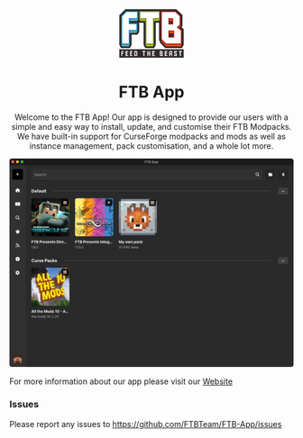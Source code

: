 <p align="center"><img src="https://raw.githubusercontent.com/FTBTeam/FTB-App/main/public/assets/images/branding/ftb-logo-full.svg" height="90" /></p>
<h1 align="center">FTB App</h1>

<p align="center">Welcome to the FTB App! Our app is designed to provide our users with a simple and easy way to install, update, and customise their FTB Modpacks. We have built-in support for CurseForge modpacks and mods as well as instance management, pack customisation, and a whole lot more.</p>

![FTB App](https://raw.githubusercontent.com/FTBTeam/FTB-App/main/.github/assets/ftb-app-preview.webp "FTB App")

For more information about our app please visit our [Website](https://feed-the-beast.com/ftb-app)

### Issues

Please report any issues to https://github.com/FTBTeam/FTB-App/issues